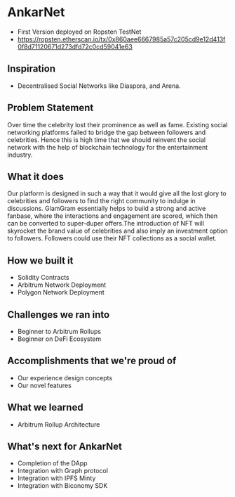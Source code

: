 # AnkarNet

- First Version deployed on Ropsten TestNet
- https://ropsten.etherscan.io/tx/0x860aee6667985a57c205cd9e12d413f0f8d71120671d273dfd72c0cd59041e63

## Inspiration
- Decentralised Social Networks like Diaspora, and Arena.

## Problem Statement
Over time the celebrity lost their prominence as well as fame. Existing social networking platforms failed to bridge the gap between followers and celebrities. Hence this is high time that we should reinvent the social network with the help of blockchain technology for the entertainment industry.

## What it does
Our platform is designed in such a way that it would give all the lost glory to celebrities and followers to find the right community to indulge in discussions. GlamGram essentially helps to build a strong and active fanbase, where the interactions and engagement are scored, which then can be converted to super-duper offers.The introduction of NFT will skyrocket the brand value of celebrities and also imply an investment option to followers. Followers could use their NFT collections as a social wallet.

## How we built it
- Solidity Contracts
- Arbitrum Network Deployment
- Polygon Network Deployment

## Challenges we ran into
- Beginner to Arbitrum Rollups
- Beginner on DeFi Ecosystem

## Accomplishments that we're proud of
- Our experience design concepts
- Our novel features

## What we learned
- Arbitrum Rollup Architecture

## What's next for AnkarNet
- Completion of the DApp
- Integration with Graph protocol
- Integration with IPFS Minty
- Integration with Biconomy SDK
